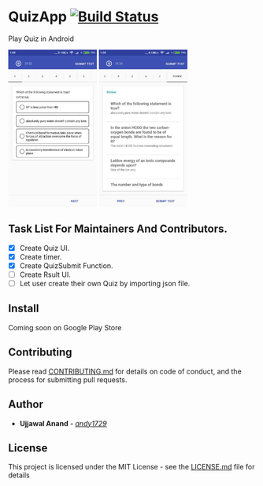 # QuizApp  [![Build Status](https://travis-ci.org/andy1729/QuizApp.svg?branch=master)](https://travis-ci.org/andy1729/QuizApp)

Play Quiz in Android


<img src="screenshots/main.jpg" alt="Main" width="180px" height="320px"> <img src="screenshots/review.jpg" alt="Review" width="180px" height="320px">

## Task List For Maintainers And Contributors.
- [x] Create Quiz UI.
- [x] Create timer.
- [x] Create QuizSubmit Function.
- [ ] Create Rsult UI.
- [ ] Let user create their own Quiz by importing json file.

## Install
Coming soon on Google Play Store


## Contributing

Please read [CONTRIBUTING.md](https://github.com/andy1729/QuizApp/blob/master/CONTRIBUTING.md) for details on code of conduct, and the process for submitting pull requests.


## Author

* **Ujjawal Anand** - [*andy1729*](https://andy1729.github.io)

## License

This project is licensed under the MIT License - see the [LICENSE.md](LICENSE.md) file for details

